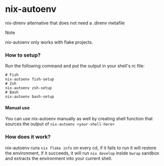 # nix-autoenv

nix-direnv alternative that does not need a .direnv metafile

> [!NOTE]
> nix-autoenv only works with flake projects.

### How to setup?

Run the following command and put the output in your shell's rc file:
```
# Fish
nix-autoenv fish-setup
# Zsh
nix-autoenv zsh-setup
# Bash
nix-autoenv bash-setup
```

#### Manual use

You can use nix-autoenv manually as well by creating shell function that sources the output of `nix-autoenv <your-shell-here>`

### How does it work?

nix-autoenv runs `nix flake info` on every cd, if it fails to run it will restore the environment,
if it succeeds, it will run `nix develop` inside `bwrap` sandbox and extracts the environment into your current shell.
